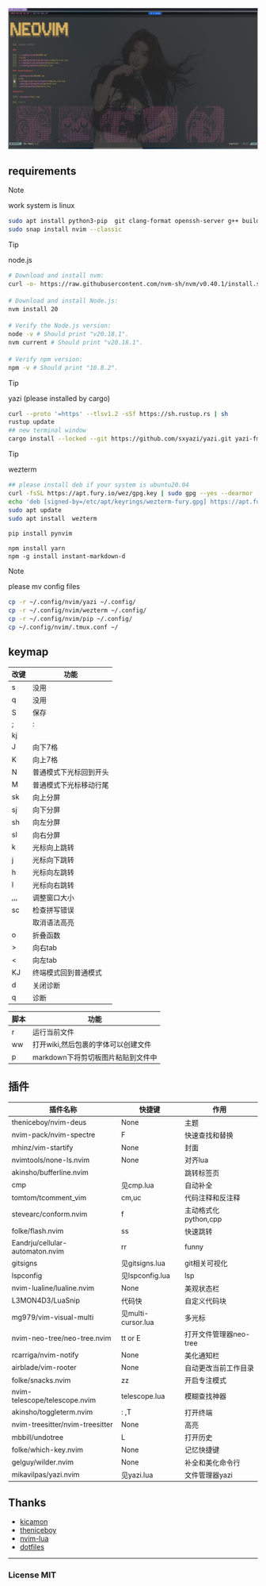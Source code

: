 <center><img src="https://raw.githubusercontent.com/duxingrong/nvim/refs/heads/main/demo.png"></center>

## requirements
> [!NOTE]
> work system is  linux

```bash
sudo apt install python3-pip  git clang-format openssh-server g++ build-essential cmake gdb tmux make xclip
sudo snap install nvim --classic
```

> [!TIP]
> node.js
```bash
# Download and install nvm:
curl -o- https://raw.githubusercontent.com/nvm-sh/nvm/v0.40.1/install.sh | bash

# Download and install Node.js:
nvm install 20

# Verify the Node.js version:
node -v # Should print "v20.18.1".
nvm current # Should print "v20.18.1".

# Verify npm version:
npm -v # Should print "10.8.2".
```
> [!TIP]
> yazi  (please installed by cargo)

```bash
curl --proto '=https' --tlsv1.2 -sSf https://sh.rustup.rs | sh
rustup update
## new terminal window
cargo install --locked --git https://github.com/sxyazi/yazi.git yazi-fm yazi-cli
```

> [!TIP]
> wezterm
```bash
## please install deb if your system is ubuntu20.04
curl -fsSL https://apt.fury.io/wez/gpg.key | sudo gpg --yes --dearmor -o /etc/apt/keyrings/wezterm-fury.gpg
echo 'deb [signed-by=/etc/apt/keyrings/wezterm-fury.gpg] https://apt.fury.io/wez/ * *' | sudo tee /etc/apt/sources.list.d/wezterm.list
sudo apt update
sudo apt install  wezterm
```

```pip
pip install pynvim
```

```npm
npm install yarn 
npm -g install instant-markdown-d
```

> [!NOTE]
> please mv config files
```bash
cp -r ~/.config/nvim/yazi ~/.config/
cp -r ~/.config/nvim/wezterm ~/.config/
cp -r ~/.config/nvim/pip ~/.config/
cp ~/.config/nvim/.tmux.conf ~/
```

## keymap
| 改键                       | 功能                   |
|----------------------------|------------------------|
| s                          | 没用                   |
| q                          | 没用                   |
| S                          | 保存                   |
| ;                          | :                      |
| kj                         | <ESC>                  |
| J                          | 向下7格                |
| K                          | 向上7格                |
| N                          | 普通模式下光标回到开头 |
| M                          | 普通模式下光标移动行尾 |
| sk                         | 向上分屏               |
| sj                         | 向下分屏               |
| sh                         | 向左分屏               |
| sl                         | 向右分屏               |
| <leader>k                  | 光标向上跳转           |
| <leader>j                  | 光标向下跳转           |
| <leader>h                  | 光标向左跳转           |
| <leader>l                  | 光标向右跳转           |
| <up>,<down>,<left>,<right> | 调整窗口大小           |
| <leader>sc                 | 检查拼写错误           |
| <leader><CR>               | 取消语法高亮           |
| <leader>o                  | 折叠函数               |
| >                          | 向右tab                |
| <                          | 向左tab                |
| KJ                         | 终端模式回到普通模式   |
| <leader>d                  | 关闭诊断               |
| <leader>q                  | 诊断                   |


| 脚本       | 功能                                    |
|------------|-----------------------------------------|
| r          | 运行当前文件                            |
| <leader>ww | 打开wiki,然后<CR>包裹的字体可以创建文件 |
| <leader>p  | markdown下将剪切板图片粘贴到文件中      |


## 插件
| 插件名称                        | 快捷键             | 作用                   |
|---------------------------------|--------------------|------------------------|
| theniceboy/nvim-deus            | None               | 主题                   |
| nvim-pack/nvim-spectre          | F                  | 快速查找和替换         |
| mhinz/vim-startify              | None               | 封面                   |
| nvimtools/none-ls.nvim          | None               | 对齐lua                |
| akinsho/bufferline.nvim         | <tab>              | 跳转标签页             |
| cmp                             | 见cmp.lua          | 自动补全               |
| tomtom/tcomment_vim             | <leader>cm,uc      | 代码注释和反注释       |
| stevearc/conform.nvim           | <leader>f          | 主动格式化python,cpp   |
| folke/flash.nvim                | ss                 | 快速跳转               |
| Eandrju/cellular-automaton.nvim | <leadr>rr          | funny                  |
| gitsigns                        | 见gitsigns.lua     | git相关可视化          |
| lspconfig                       | 见lspconfig.lua    | lsp                    |
| nvim-lualine/lualine.nvim       | None               | 美观状态栏             |
| L3MON4D3/LuaSnip                | 代码快             | 自定义代码块           |
| mg979/vim-visual-multi          | 见multi-cursor.lua | 多光标                 |
| nvim-neo-tree/neo-tree.nvim     | tt or E            | 打开文件管理器neo-tree |
| rcarriga/nvim-notify            | None               | 美化通知栏             |
| airblade/vim-rooter             | None               | 自动更改当前工作目录   |
| folke/snacks.nvim               | zz                 | 开启专注模式           |
| nvim-telescope/telescope.nvim   | telescope.lua      | 模糊查找神器           |
| akinsho/toggleterm.nvim         | : ,T               | 打开终端               |
| nvim-treesitter/nvim-treesitter | None               | 高亮                   |
| mbbill/undotree                 | L                  | 打开历史               |
| folke/which-key.nvim            | None               | 记忆快捷键             |
| gelguy/wilder.nvim              | None               | 补全和美化命令行       |
| mikavilpas/yazi.nvim            | 见yazi.lua         | 文件管理器yazi         |




## Thanks
- [kicamon](https://github.com/Kicamon/nvim)
- [theniceboy](https://github.com/theniceboy/nvim/tree/lua-migration)
- [nvim-lua](https://github.com/nvim-lua/kickstart.nvim) 
- [dotfiles](https://github.com/hendrikmi/dotfiles/tree/main/nvim)
---

### License MIT



